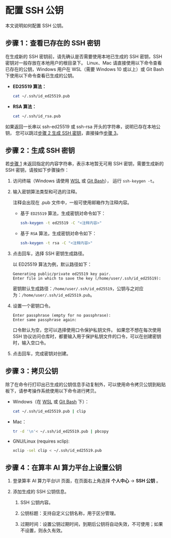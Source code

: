 # 配置 SSH 公钥

本文说明如何配置 SSH 公钥。

## 步骤 1：查看已存在的 SSH 密钥

在生成新的 SSH 密钥前，请先确认是否需要使用本地已生成的 SSH 密钥，SSH 密钥对一般存放在本地用户的根目录下。
Linux、Mac 请直接使用以下命令查看已存在的公钥，Windows 用户在 WSL（需要 Windows 10 或以上）或 Git Bash 下使用以下命令查看已生成的公钥。

- **ED25519 算法：**

    ```bash
    cat ~/.ssh/id_ed25519.pub
    ```

- **RSA 算法：**

    ```bash
    cat ~/.ssh/id_rsa.pub
    ```

如果返回一长串以 ssh-ed25519 或 ssh-rsa 开头的字符串，说明已存在本地公钥，
您可以跳过[步骤 2 生成 SSH 密钥](#2-ssh)，直接操作[步骤 3](#3)。

## 步骤 2：生成 SSH 密钥

若[步骤 1](#1-ssh) 未返回指定的内容字符串，表示本地暂无可用 SSH 密钥，需要生成新的 SSH 密钥，请按如下步骤操作：

1. 访问终端（Windows 请使用 [WSL](https://docs.microsoft.com/zh-cn/windows/wsl/install) 或 [Git Bash](https://gitforwindows.org/)），
   运行 `ssh-keygen -t`。
  
2. 输入密钥算法类型和可选的注释。
  
    注释会出现在 .pub 文件中，一般可使用邮箱作为注释内容。
    
    - 基于 `ED25519` 算法，生成密钥对命令如下：
    
        ```bash
        ssh-keygen -t ed25519 -C "<注释内容>"
        ```
    
    - 基于 `RSA` 算法，生成密钥对命令如下：
    
        ```bash
        ssh-keygen -t rsa -C "<注释内容>"
        ```

3. 点击回车，选择 SSH 密钥生成路径。

    以 ED25519 算法为例，默认路径如下：
    
    ```console
    Generating public/private ed25519 key pair.
    Enter file in which to save the key (/home/user/.ssh/id_ed25519):
    ```
    
    密钥默认生成路径：`/home/user/.ssh/id_ed25519`，公钥与之对应为：`/home/user/.ssh/id_ed25519.pub`。

4. 设置一个密钥口令。

    ```console
    Enter passphrase (empty for no passphrase):
    Enter same passphrase again:
    ```

    口令默认为空，您可以选择使用口令保护私钥文件。
    如果您不想在每次使用 SSH 协议访问仓库时，都要输入用于保护私钥文件的口令，可以在创建密钥时，输入空口令。

5. 点击回车，完成密钥对创建。

## 步骤 3：拷贝公钥

除了在命令行打印出已生成的公钥信息手动复制外，可以使用命令拷贝公钥到粘贴板下，请参考操作系统使用以下命令进行拷贝。

- Windows（在 [WSL](https://docs.microsoft.com/en-us/windows/wsl/install) 或 [Git Bash](https://gitforwindows.org/) 下）：

    ```bash
    cat ~/.ssh/id_ed25519.pub | clip
    ```

- Mac：

    ```bash
    tr -d '\n'< ~/.ssh/id_ed25519.pub | pbcopy
    ```

- GNU/Linux (requires xclip):

    ```bash
    xclip -sel clip < ~/.ssh/id_ed25519.pub
    ```

## 步骤 4：在算丰 AI 算力平台上设置公钥

1. 登录算丰 AI 算力平台UI 页面，在页面右上角选择 **个人中心** -> **SSH 公钥** 。
  
2. 添加生成的 SSH 公钥信息。
  
    1. SSH 公钥内容。
      
    2. 公钥标题：支持自定义公钥名称，用于区分管理。
      
    3. 过期时间：设置公钥过期时间，到期后公钥将自动失效，不可使用；如果不设置，则永久有效。

